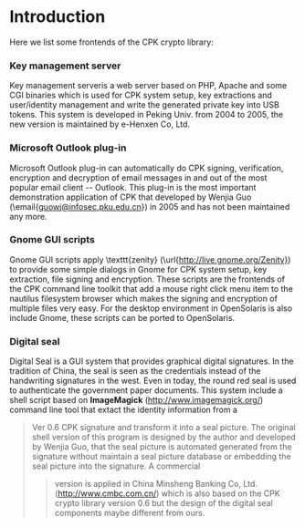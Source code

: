 # Introduction #

Here we list some frontends of the CPK crypto library:

### Key management server ###

Key management serveris a web server based on PHP, Apache
and some CGI binaries which is used for CPK system setup, key
extractions and user/identity management and write the generated
private key into USB tokens. This system is developed in Peking Univ.
from 2004 to 2005, the new version is maintained by e-Henxen Co, Ltd.

### Microsoft Outlook plug-in ###
Microsoft Outlook plug-in can automatically do CPK signing,
verification, encryption and decryption of email messages in and out of
the most popular email client -- Outlook. This plug-in is the most
important demonstration application of CPK that developed by
Wenjia Guo (\email{guowj@infosec.pku.edu.cn}) in 2005 and has not been
maintained any more.

### Gnome GUI scripts ###

Gnome GUI scripts apply \texttt{zenity}
(\url{http://live.gnome.org/Zenity})
to provide some simple dialogs in Gnome for CPK system setup, key extraction,
file signing and encryption. These scripts are the frontends of the CPK
command line toolkit that add a mouse right click menu item
to the nautilus filesystem browser which makes the signing and encryption of
multiple files very easy. For the desktop environment in OpenSolaris is also
include Gnome, these scripts can be ported to OpenSolaris.


### Digital seal ###

Digital Seal is a GUI system that provides graphical digital
signatures. In the tradition of China, the seal is seen as the credentials
instead of the handwriting signatures in the west. Even in today, the round red
seal is used to authenticate the government paper documents. This system include
a shell script based on **ImageMagick** (http://www.imagemagick.org/) command
line tool that extact the identity information from a
> Ver 0.6 CPK signature and transform it into a seal picture. The original shell
> version of this program is designed by the author and developed by Wenjia Guo,
> that the seal picture is automated generated from the signature without maintain
> a seal picture database or embedding the seal picture into the signature. A commercial
> > version is applied in China Minsheng Banking Co, Ltd. (http://www.cmbc.com.cn/)
> > which is also based on the CPK crypto library version 0.6 but the design of the
> > digital seal components maybe different from ours.